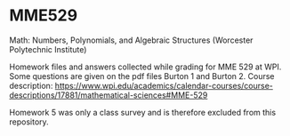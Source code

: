 # MME529
Math: Numbers, Polynomials, and Algebraic Structures (Worcester Polytechnic Institute)

Homework files and answers collected while grading for MME 529 at WPI. Some questions are given on the pdf files Burton 1 and Burton 2.
Course description: https://www.wpi.edu/academics/calendar-courses/course-descriptions/17881/mathematical-sciences#MME-529

Homework 5 was only a class survey and is therefore excluded from this repository. 
